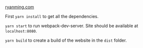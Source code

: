 [ryanming.com](ryanming.com)

First `yarn install` to get all the dependencies.

`yarn start` to run webpack-dev-server. Site should be available at `localhost:8080`.

`yarn build` to create a build of the website in the `dist` folder.


